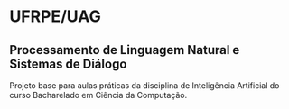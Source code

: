# UFRPE/UAG
## Processamento de Linguagem Natural e Sistemas de Diálogo
Projeto base para aulas práticas da disciplina de Inteligência Artificial do curso Bacharelado em Ciência da Computação.
